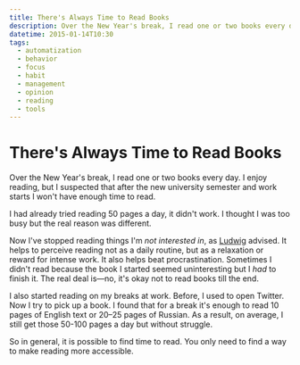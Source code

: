 ```yaml
---
title: There's Always Time to Read Books
description: Over the New Year's break, I read one or two books every day. I enjoy reading, but I suspected that after the new university semester and work starts I won't have enough time to read.
datetime: 2015-01-14T10:30
tags:
  - automatization
  - behavior
  - focus
  - habit
  - management
  - opinion
  - reading
  - tools
---
```


# There's Always Time to Read Books

Over the New Year's break, I read one or two books every day. I enjoy reading, but I suspected that after the new university semester and work starts I won't have enough time to read.

I had already tried reading 50 pages a day, it didn't work. I thought I was too busy but the real reason was different.

Now I've stopped reading things I'm _not interested in_, as [Ludwig](https://ldwg.ru) advised. It helps to perceive reading not as a daily routine, but as a relaxation or reward for intense work. It also helps beat procrastination. Sometimes I didn't read because the book I started seemed uninteresting but I _had_ to finish it. The real deal is—no, it's okay not to read books till the end.

I also started reading on my breaks at work. Before, I used to open Twitter. Now I try to pick up a book. I found that for a break it's enough to read 10 pages of English text or 20–25 pages of Russian. As a result, on average, I still get those 50-100 pages a day but without struggle.

So in general, it is possible to find time to read. You only need to find a way to make reading more accessible.
